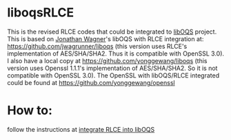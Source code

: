 # liboqsRLCE
This is the revised RLCE codes that could be integrated to [libOQS](https://github.com/open-quantum-safe/liboqs) project. This is based 
on [Jonathan Wagner](https://github.com/jwagrunner)'s libOQS with RLCE integration at: <https://github.com/jwagrunner/liboqs> (this version uses RLCE's implementation of AES/SHA/SHA2. Thus it is compatible with OpenSSL 3.0). 
I also have a local copy at <https://github.com/yonggewang/liboqs> (this version uses Openssl 1.1.1's implementation of AES/SHA/SHA2. So it is not compatible with OpenSSL 3.0). The OpenSSL with libOQS/RLCE integrated could be found at <https://github.com/yonggewang/openssl>

# How to: 
follow the instructions at [integrate RLCE into libOQS](https://github.com/yonggewang/RLCE/blob/master/liboqsRLCE/RLCEinOpenSSL.pdf)
